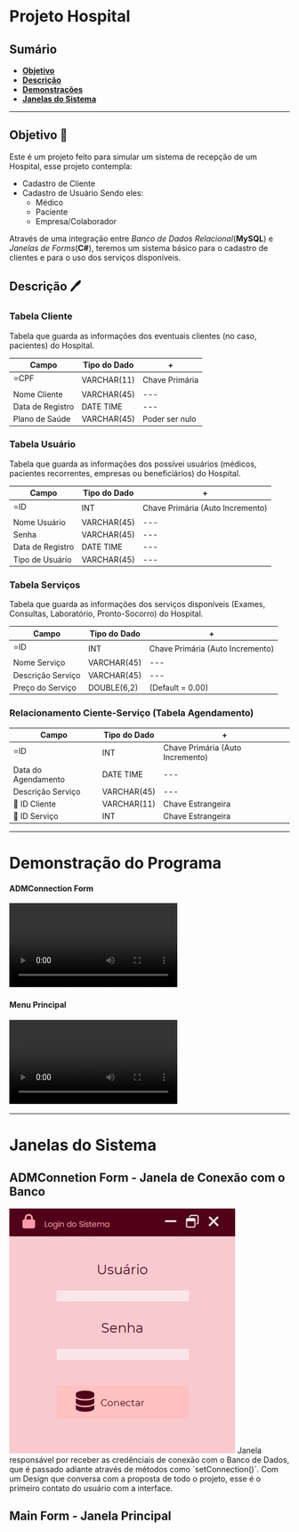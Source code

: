 # Projeto Hospital
 ## Sumário
 - [**Objetivo**](/README(pt-br).md/#objetivo)
 - [**Descrição**](/README(pt-br).md/#descrição-%EF%B8%8F)
 - [**Demonstrações**](/README(pt-br).md/#demonstração-do-programa)
 - [**Janelas do Sistema**](/README(pt-br).md/#janelas-do-sistema)
  ***

## Objetivo 🎯
Este é um projeto feito para simular um sistema de recepção de um Hospital, esse projeto contempla:
- Cadastro de Cliente
- Cadastro de Usuário
Sendo eles:
    - Médico
    - Paciente
    - Empresa/Colaborador

Através de uma integração entre *Banco de Dados Relacional*(**MySQL**) e *Janelas de Forms*(**C#**), teremos um sistema básico para o cadastro de clientes e para o uso dos serviços disponíveis. 
## Descrição 🖊️

### Tabela Cliente
Tabela que guarda as informações dos eventuais clientes (no caso, pacientes) do Hospital.

Campo | Tipo do Dado | +
---|---|---
⭐CPF| VARCHAR(11) | Chave Primária
Nome Cliente | VARCHAR(45) |---
Data de Registro | DATE TIME | ---
Plano de Saúde | VARCHAR(45) | Poder ser nulo

### Tabela Usuário
Tabela que guarda as informações dos possívei usuários (médicos, pacientes recorrentes, empresas ou beneficiários) do Hospital.

Campo | Tipo do Dado | +
---|---|---
⭐ID | INT | Chave Primária (Auto Incremento)
Nome Usuário | VARCHAR(45) |---
Senha | VARCHAR(45) | ---
Data de Registro | DATE TIME | ---
Tipo de Usuário | VARCHAR(45) | ---

### Tabela Serviços
Tabela que guarda as informações dos serviços disponíveis (Exames, Consultas, Laboratório, Pronto-Socorro) do Hospital.

Campo | Tipo do Dado | +
---|---|---
⭐ID | INT | Chave Primária (Auto Incremento)
Nome Serviço | VARCHAR(45) |---
Descrição Serviço | VARCHAR(45) | ---
Preço do Serviço |DOUBLE(6,2) | (Default = 0.00)

### Relacionamento Ciente-Serviço (Tabela Agendamento)
Campo | Tipo do Dado | +
---|---|---
⭐ID | INT | Chave Primária (Auto Incremento)
Data do Agendamento | DATE TIME |---
Descrição Serviço | VARCHAR(45) | ---
🔑 ID Cliente | VARCHAR(11) | Chave Estrangeira
🔑 ID Serviço | INT | Chave Estrangeira

***
# Demonstração do Programa
#### ADMConnection Form
<video width=60% alt="Demonstração ADM Connection" src="https://user-images.githubusercontent.com/98099656/228383875-c5ba088c-b148-4af8-89f0-c2a03d9b27c1.mp4"></video>

#### Menu Principal
<video width=60% alt="Demonstração Menu Principal" src="https://user-images.githubusercontent.com/98099656/228383935-8313269d-6f62-4de2-a515-0981eda174d6.mp4"></video>

***
# Janelas do Sistema

## ADMConnetion Form - Janela de Conexão com o Banco
<img src="/program-demo/ADMConnection.jpg" alt="Imagem da Janela ADM Connection">
Janela responsável por receber as credênciais de conexão com o Banco de Dados, que é passado adiante através de métodos como `setConnection()`. Com um Design que conversa com a proposta de todo o projeto, esse é o primeiro contato do usuário com a interface.

## Main Form - Janela Principal
